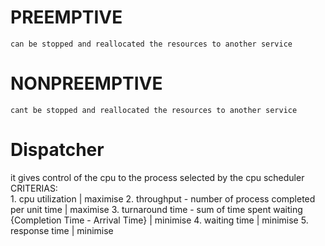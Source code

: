 # PREEMPTIVE
    can be stopped and reallocated the resources to another service

# NONPREEMPTIVE
    
    cant be stopped and reallocated the resources to another service

# Dispatcher
  it gives control of the cpu to the process selected by the cpu scheduler
  CRITERIAS:   
    1. cpu utilization | maximise
    2. throughput - number of process completed per unit time | maximise
    3. turnaround time - sum of time spent waiting {Completion Time - Arrival Time} | minimise
    4. waiting time | minimise
    5. response time | minimise